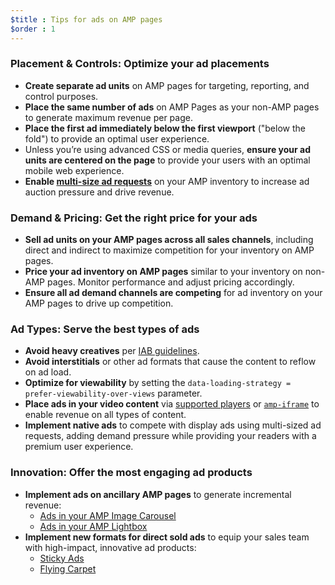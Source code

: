 ```yaml
---
$title : Tips for ads on AMP pages
$order : 1
---
```


### Placement & Controls: Optimize your ad placements

- **Create separate ad units** on AMP pages for targeting, reporting, and control purposes.
- **Place the same number of ads** on AMP Pages as your non-AMP pages to generate maximum revenue per page.
- **Place the first ad immediately below the first viewport** ("below the fold") to provide an optimal user experience.
- Unless you’re using advanced CSS or media queries, **ensure your ad units are centered on the page** to provide your users with an optimal mobile web experience.
- **Enable <a href="https://github.com/ampproject/amphtml/tree/master/ads#support-for-multi-size-ad-requests">multi-size ad requests</a>** on your AMP inventory to increase ad auction pressure and drive revenue.

### Demand & Pricing: Get the right price for your ads

- **Sell ad units on your AMP pages across all sales channels**, including direct and indirect to maximize competition for your inventory on AMP pages.
- **Price your ad inventory on AMP pages** similar to your inventory on non-AMP pages. Monitor performance and adjust pricing accordingly.
- **Ensure all ad demand channels are competing** for ad inventory on your AMP pages to drive up competition.

### Ad Types: Serve the best types of ads

- **Avoid heavy creatives** per <a href="http://www.iab.com/wp-content/uploads/2015/11/IAB_Display_Mobile_Creative_Guidelines_HTML5_2015.pdf">IAB guidelines</a>.
- **Avoid interstitials** or other ad formats that cause the content to reflow on ad load.
- **Optimize for viewability** by setting the `data-loading-strategy = prefer-viewability-over-views` parameter.
- **Place ads in your video content** via [supported players](/docs/reference/components#media) or [`amp-iframe`](https://ampbyexample.com/components/amp-iframe/) to enable revenue on all types of content.
- **Implement native ads** to compete with display ads using multi-sized ad requests, adding demand pressure while providing your readers with a premium user experience.

### Innovation: Offer the most engaging ad products

- **Implement ads on ancillary AMP pages** to generate incremental revenue:
    - [Ads in your AMP Image Carousel](https://github.com/jasti/amp-ads-testing/blob/master/dfp-amp-testing/amp_tests/amp-carousel-demo.html)
    - [Ads in your AMP Lightbox](https://github.com/jasti/amp-ads-testing/blob/master/dfp-amp-testing/amp_tests/amp-lightbox-demo.html)
- **Implement new formats for direct sold ads** to equip your sales team with high-impact, innovative ad products:
    - [Sticky Ads](https://ampbyexample.com/components/amp-sticky-ad/)
    - [Flying Carpet](https://ampbyexample.com/components/amp-fx-flying-carpet/)
